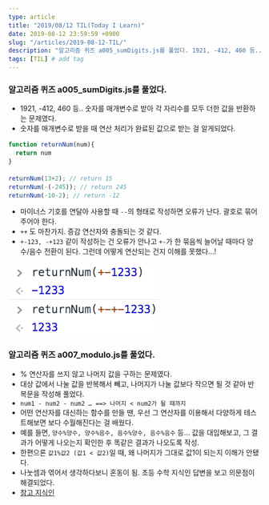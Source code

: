 ```yaml
---
type: article
title: "2019/08/12 TIL(Today I Learn)"
date: 2019-08-12 23:59:59 +0900
slug: "/articles/2019-08-12-TIL/"
description: "알고리즘 퀴즈 a005_sumDigits.js를 풀었다. 1921, -412, 460 등.. 숫자를 매개변수로 받아 각 자리수를 모두 더한 값을 반환하는 문제였다. 숫자를 매개변수로 받을 때 연산 처리가 완료된 값으로 받는 걸 알게되었다."
tags: [TIL] # add tag
---
```


### 알고리즘 퀴즈 a005_sumDigits.js를 풀었다.
* 1921, -412, 460 등.. 숫자를 매개변수로 받아 각 자리수를 모두 더한 값을 반환하는 문제였다.
* 숫자를 매개변수로 받을 때 연산 처리가 완료된 값으로 받는 걸 알게되었다. 
 
```javascript
function returnNum(num){
  return num
}

returnNum(13+2); // return 15
returnNum(-(-245)); // return 245
returnNum(-10-2); // return -12
```
* 마이너스 기호를 연달아 사용할 때 `--`의 형태로 작성하면 오류가 난다. 괄호로 묶어 주어야 한다.
* `++` 도 마찬가지. 증감 연산자와 충돌되는 것 같다.
* `+-123, -+123` 같이 작성하는 건 오류가 안나고 `+-`가 한 묶음씩 늘어날 때마다 양수/음수 전환이 된다. 그런데 어떻게 연산되는 건지 이해를 못했다...!  
<img src="./2019-08-12.png">

### 알고리즘 퀴즈 a007_modulo.js를 풀었다.
* % 연산자를 쓰지 않고 나머지 값을 구하는 문제였다.
* 대상 값에서 나눌 값을 반복해서 빼고, 나머지가 나눌 값보다 작으면 될 것 같아 반복문을 작성해 풀었다.
* `num1 - num2 - num2 … ==> 나머지 < num2가 될 때까지`
* 어떤 연산자를 대신하는 함수를 만들 땐, 우선 그 연산자를 이용해서 다양하게 테스트해보면 보다 수월해진다는 걸 배웠다.
* 예를 들면, `양수%양수, 양수%음수, 음수%양수, 음수%음수` 등... 값을 대입해보고, 그 결과가 어떻게 나오는지 확인한 후 똑같은 결과가 나오도록 작성.
* 한편으론 `값1%값2 (값1 < 값2)`일 때, 왜 나머지가 그대로 값1이 되는지 이해가 안됐다.
* 나눗셈과 엮어서 생각하다보니 혼동이 됨. 초등 수학 지식인 답변을 보고 의문점이 해결되었다.
* [참고 지식인](https://kin.naver.com/qna/detail.nhn?d1id=11&dirId=110203&docId=102499222&qb=64KY64iX7IWIIOuCmOuouOyngA==&enc=utf8%C2%A7ion=kin&rank=14&search_sort=0&spq=0)